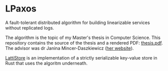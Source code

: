# LPaxos

A fault-tolerant distributed algorithm for building linearizable services without replicated logs.

The algorithm is the topic of my Master's thesis in Computer Science. This repository contains the source of the thesis and a rendered PDF: [thesis.pdf](thesis.pdf?raw=true). The advisor was dr Janina Mincer-Daszkiewicz ([her website](https://www.mimuw.edu.pl/~jmd/)).

[LattiStore](https://github.com/LPaxos/lattistore) is an implementation of a strictly serializable key-value store in Rust that uses the algoritm underneath.
